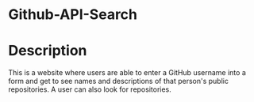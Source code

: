 # Github-API-Search
# Description
This is a website where users are able to enter a GitHub username into a form and get to see names and descriptions of that person's public repositories. A user can also look for repositories.

